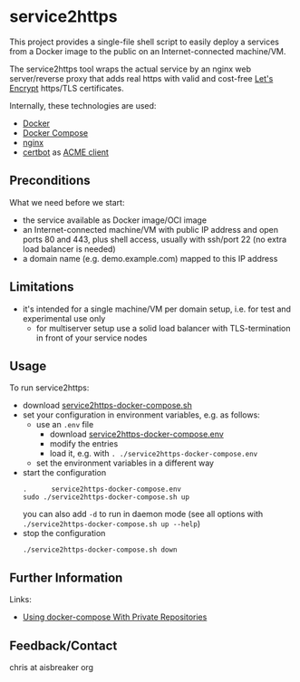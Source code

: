 # service2https

This project provides a single-file shell script 
to easily deploy a services from a Docker image 
to the public on an Internet-connected machine/VM.

The service2https tool wraps the actual service
by an nginx web server/reverse proxy
that adds real https with valid and cost-free
[Let's Encrypt](https://letsencrypt.org/) https/TLS certificates.

Internally, these technologies are used:
* [Docker](https://www.docker.com/)
* [Docker Compose](https://docs.docker.com/compose/)
* [nginx](https://www.nginx.com/)
* [certbot](https://certbot.eff.org/) as [ACME client](https://letsencrypt.org/de/docs/client-options/)


Preconditions
-------------
What we need before we start:
* the service available as Docker image/OCI image
* an Internet-connected machine/VM with public IP address and open ports 80 and 443,
  plus shell access, usually with ssh/port 22 (no extra load balancer is needed)
* a domain name (e.g. demo.example.com) mapped to this IP address


Limitations
-----------
* it's intended for a single machine/VM per domain setup, i.e. for test and experimental use only
  * for multiserver setup use a solid load balancer with TLS-termination in front of your service nodes


Usage
-----
To run service2https:
* download [service2https-docker-compose.sh](https://raw.githubusercontent.com/aisbreaker/service2https/main/service2https-docker-compose.sh)
* set your configuration in environment variables, e.g. as follows:
  * use an `.env` file
    * download [service2https-docker-compose.env](https://raw.githubusercontent.com/aisbreaker/service2https/main/service2https-docker-compose.env)
    * modify the entries
    * load it, e.g. with `. ./service2https-docker-compose.env`
  * set the environment variables in a different way
* start the configuration
    ```
    .      service2https-docker-compose.env
    sudo ./service2https-docker-compose.sh up
    ```
  you can also add `-d` to run in daemon mode (see all options with `./service2https-docker-compose.sh up --help`)
* stop the configuration
    ```
    ./service2https-docker-compose.sh down
    ```


Further Information
-------------------
Links:
* [Using docker-compose With Private Repositories](https://www.baeldung.com/linux/docker-compose-private-repositories)



Feedback/Contact
----------------

chris at aisbreaker  org

